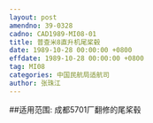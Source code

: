 ```yaml
---
layout: post
amendno: 39-0328
cadno: CAD1989-MI08-01
title: 普查米8直升机尾桨毂
date: 1989-10-28 00:00:00 +0800
effdate: 1989-10-28 00:00:00 +0800
tag: MI08
categories: 中国民航局适航司
author: 张珠江
---
```


##适用范围:
成都5701厂翻修的尾桨毂

